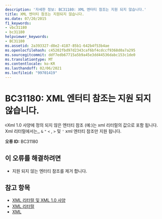 ```yaml
---
description: '자세한 정보: BC31180: XML 엔터티 참조는 지원 되지 않습니다.'
title: XML 엔터티 참조는 지원되지 않습니다.
ms.date: 07/20/2015
f1_keywords:
- vbc31180
- bc31180
helpviewer_keywords:
- BC31180
ms.assetid: 2a393327-d8e2-4187-85b1-642b4f53b4ae
ms.openlocfilehash: c45202fbd97d2343caf6bf4cdccf9368d0a7a295
ms.sourcegitcommit: ddf7edb67715a5b9a45e3dd44536dabc153c1de0
ms.translationtype: MT
ms.contentlocale: ko-KR
ms.lasthandoff: 02/06/2021
ms.locfileid: "99701419"
---
```

# <a name="bc31180-xml-entity-references-are-not-supported"></a>BC31180: XML 엔터티 참조는 지원 되지 않습니다.

`©`Xml 1.0 사양에 정의 되지 않은 엔터티 참조 (예:)는 xml 리터럴의 값으로 포함 됩니다. Xml 리터럴에서는,, `&` `"` `<` , `>` 및 `'` xml 엔터티 참조만 지원 됩니다.

 **오류 ID:** BC31180

## <a name="to-correct-this-error"></a>이 오류를 해결하려면

- 지원 되지 않는 엔터티 참조를 제거 합니다.

## <a name="see-also"></a>참고 항목

- [XML 리터럴 및 XML 1.0 사양](../../programming-guide/language-features/xml/xml-literals-and-the-xml-1-0-specification.md)
- [XML 리터럴](../xml-literals/index.md)
- [XML](../../programming-guide/language-features/xml/index.md)
